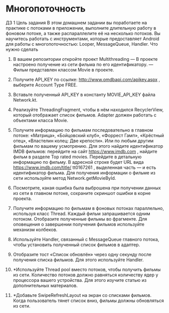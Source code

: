 # Многопоточность

ДЗ 1
Цель задания
В этом домашнем задании вы поработаете на практике с потоками в приложении,
выполните длительную работу в фоновом потоке, а также распараллелите её на
несколько потоков.
Вы научитесь работать с инструментами, которые предоставляет Android для работы с
многопоточностью: Looper, MessageQueue, Handler.
Что нужно сделать

1. В вашем репозитории откройте проект Multithreading
— В проекте настроено получение из сети фильма по его идентификатору.
— Фильм представлен классом Movie в проекте.
2. Получите API_KEY по ссылке: http://www.omdbapi.com/apikey.aspx , выберите
Account Type FREE.
3. Вставьте полученный API_KEY в константу MOVIE_API_KEY файла Network.kt.
4. Реализуйте ThreadingFragment, чтобы в нём находился RecyclerView, который
отображает список фильмов. Adapter должен работать с объектами класса
Movie.

5. Получите информацию по фильмам последовательно в главном потоке:
«Матрица», «Бойцовский клуб», «Форрест Гамп», «Крёстный отец», «Властелин
колец: Две крепости». Или по любым другим фильмам по вашему усмотрению.
Для этого найдите идентификатор IMDB фильмов: перейдите на сайт
https://www.imdb.com , найдите фильм в разделе Top rated movies. Перейдите в
детальную информацию по фильму. В адресной строке будет URL вида
https://www.imdb.com/title/ tt0167261 , выделенная часть — и есть идентификатор
фильма.
Для получения информации о фильме из сети используйте метод
Network.getMovieById.
6. Посмотрите, какая ошибка была выброшена при получении данных из сети в
главном потоке, сохраните скриншот ошибки в корне проекта.
7. Получите информацию по фильмам в фоновых потоках параллельно,
используя класс Thread. Каждый фильм запрашивается одним потоком.
Отобразите полученные фильмы во фрагменте. Для оповещения о завершении
получения фильмов используйте механизм колбеков.
8. Используйте Handler, связанный с MessageQueue главного потока, чтобы
установить полученный список фильмов в адаптер.
9. Отобразите тост «Список обновлён» через одну секунду после получения
списка фильмов. Для этого используйте Handler.
10. *Используйте Thread pool вместо потоков, чтобы получить фильмы из сети.
Количество потоков должно равняться количеству ядер у процессора вашего
устройства. Для этого изучите статью из дополнительных материалов.
11. *Добавьте SwipeRefreshLayout на экран со списками фильмов. Когда
пользователь тянет список вниз, фильмы должны обновляться из сети.